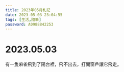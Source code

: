 ```yaml
---
title: 2023年05月札記
date: 2023-05-03 23:04:55
tags: [生活,隨筆]
password: A0988842253
---
```

<link rel="stylesheet" href="https://cdn.jsdelivr.net/npm/bootstrap-icons@1.10.0/font/bootstrap-icons.css">

# <i class="bi bi-book"></i> 2023.05.03

有一隻麻雀飛到了陽台裡，飛不出去，打開窗戶讓它飛走。



